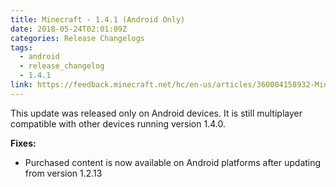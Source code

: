 ```yaml
---
title: Minecraft - 1.4.1 (Android Only)
date: 2018-05-24T02:01:09Z
categories: Release Changelogs
tags:
  - android
  - release_changelog
  - 1.4.1
link: https://feedback.minecraft.net/hc/en-us/articles/360004158932-Minecraft-1-4-1-Android-Only
---
```


This update was released only on Android devices. It is still multiplayer compatible with other devices running version 1.4.0.  
  
  
**Fixes:**

- Purchased content is now available on Android platforms after updating from version 1.2.13
